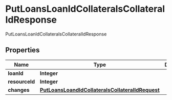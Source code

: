 

# PutLoansLoanIdCollateralsCollateralIdResponse

PutLoansLoanIdCollateralsCollateralIdResponse
## Properties

Name | Type | Description | Notes
------------ | ------------- | ------------- | -------------
**loanId** | **Integer** |  |  [optional]
**resourceId** | **Integer** |  |  [optional]
**changes** | [**PutLoansLoandIdCollateralsCollateralIdRequest**](PutLoansLoandIdCollateralsCollateralIdRequest.md) |  |  [optional]



